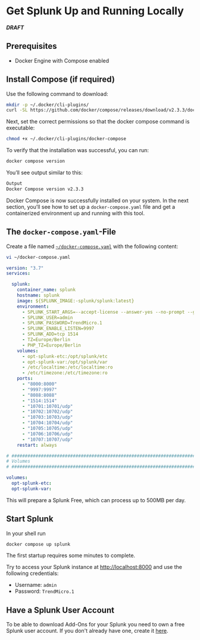 # Get Splunk Up and Running Locally

***DRAFT***

## Prerequisites

- Docker Engine with Compose enabled

## Install Compose (if required)

Use the following command to download:

```sh
mkdir -p ~/.docker/cli-plugins/
curl -SL https://github.com/docker/compose/releases/download/v2.3.3/docker-compose-linux-x86_64 -o ~/.docker/cli-plugins/docker-compose
```

Next, set the correct permissions so that the docker compose command is executable:

```sh
chmod +x ~/.docker/cli-plugins/docker-compose
```

To verify that the installation was successful, you can run:

```sh
docker compose version
```

You’ll see output similar to this:

```sh
Output
Docker Compose version v2.3.3
```

Docker Compose is now successfully installed on your system. In the next section, you’ll see how to set up a `docker-compose.yaml` file and get a containerized environment up and running with this tool.

## The `docker-compose.yaml`-File

Create a file named [`~/docker-compose.yaml`](files/splunk/docker-compose.yaml) with the following content:

```sh
vi ~/docker-compose.yaml
```

```yaml
version: "3.7"
services:

  splunk:
    container_name: splunk
    hostname: splunk
    image: ${SPLUNK_IMAGE:-splunk/splunk:latest}
    environment:
      - SPLUNK_START_ARGS=--accept-license --answer-yes --no-prompt --gen-and-print-passwd --seed-passwd TrendMicro.1
      - SPLUNK_USER=admin
      - SPLUNK_PASSWORD=TrendMicro.1
      - SPLUNK_ENABLE_LISTEN=9997
      - SPLUNK_ADD=tcp 1514
      - TZ=Europe/Berlin
      - PHP_TZ=Europe/Berlin
    volumes:
      - opt-splunk-etc:/opt/splunk/etc
      - opt-splunk-var:/opt/splunk/var
      - /etc/localtime:/etc/localtime:ro
      - /etc/timezone:/etc/timezone:ro
    ports:
      - "8000:8000"
      - "9997:9997"
      - "8088:8088"
      - "1514:1514"
      - "10701:10701/udp"
      - "10702:10702/udp"
      - "10703:10703/udp"
      - "10704:10704/udp"
      - "10705:10705/udp"
      - "10706:10706/udp"
      - "10707:10707/udp"
    restart: always

# ##########################################################################
# Volumes
# ##########################################################################

volumes:
  opt-splunk-etc:
  opt-splunk-var:
```

This will prepare a Splunk Free, which can process up to 500MB per day.

## Start Splunk

In your shell run

```sh
docker compose up splunk
```

The first startup requires some minutes to complete.

Try to access your Splunk instance at <http://localhost:8000> and use the following credentials:

- Username: `admin`
- Password: `TrendMicro.1`

## Have a Splunk User Account

To be able to download Add-Ons for your Splunk you need to own a free Splunk user account. If you don't already have one, create it [here](https://www.splunk.com/en_us/sign-up.html?redirecturl=https://www.splunk.com/).

